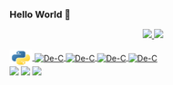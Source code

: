 ### Hello World 👋

<div align="center">
  <a href="https://github.com/IF-DeividSilva">
  <img height="180em" src="https://github-readme-stats.vercel.app/api?username=IF-DeividSilva&show_icons=true&theme=dark&include_all_commits=true&count_private=true"/>
  <img height="180em" src="https://github-readme-stats.vercel.app/api/top-langs/?username=IF-DeividSilva&layout=compact&langs_count=7&theme=dark"/>
</div>
  <div style="display: inline_block"><br>
  <img align="center" alt="De-Python" height="30" width="40" src="https://raw.githubusercontent.com/devicons/devicon/master/icons/python/python-original.svg">
  <img align="center" alt="De-C" height="30" width="40" src="https://cdn.jsdelivr.net/gh/devicons/devicon/icons/c/c-original.svg">
  <img align="center" alt="De-C" height="30" width="40" src="https://cdn.jsdelivr.net/gh/devicons/devicon/icons/java/java-original.svg">  
  <img align="center" alt="De-C" height="30" width="40" src="https://cdn.jsdelivr.net/gh/devicons/devicon/icons/rstudio/rstudio-original.svg"> 
  <img align="center" alt="De-C" height="30" width="40" src="img src="https://cdn.jsdelivr.net/gh/devicons/devicon/icons/javascript/javascript-plain.svg">       
      
          
  
          
                  
</div>
  
  <div> 
  <a href="https://instagram.com/desilv6" target="_blank"><img src="https://img.shields.io/badge/-Instagram-%23E4405F?style=for-the-badge&logo=instagram&logoColor=white" target="_blank"></a>
 	<a href="https://www.twitch.tv/de_silv" target="_blank"><img src="https://img.shields.io/badge/Twitch-9146FF?style=for-the-badge&logo=twitch&logoColor=white" target="_blank"></a>
  <a href = "mailto:deivid.sgalvao@hotmail.com"><img src="https://img.shields.io/badge/-Gmail-%23333?style=for-the-badge&logo=gmail&logoColor=white" target="_blank"></a>
 

